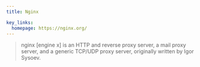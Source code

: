 ```yaml
---
title: Nginx

key_links:
  homepage: https://nginx.org/
---
```


> nginx [engine x] is an HTTP and reverse proxy server, a mail proxy server, and a generic TCP/UDP proxy server, originally written by Igor Sysoev. 
